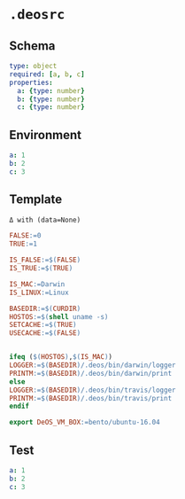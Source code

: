 # `.deosrc`

## Schema

```yaml
type: object
required: [a, b, c]
properties:
  a: {type: number}
  b: {type: number}
  c: {type: number}
```

## Environment

```yaml
a: 1
b: 2
c: 3
```

## Template

```makefile
Δ with (data=None)

FALSE:=0
TRUE:=1

IS_FALSE:=$(FALSE)
IS_TRUE:=$(TRUE)

IS_MAC:=Darwin
IS_LINUX:=Linux

BASEDIR:=$(CURDIR)
HOSTOS:=$(shell uname -s)
SETCACHE:=$(TRUE)
USECACHE:=$(FALSE)


ifeq ($(HOSTOS),$(IS_MAC))
LOGGER:=$(BASEDIR)/.deos/bin/darwin/logger
PRINTM:=$(BASEDIR)/.deos/bin/darwin/print
else
LOGGER:=$(BASEDIR)/.deos/bin/travis/logger
PRINTM:=$(BASEDIR)/.deos/bin/travis/print
endif

export DeOS_VM_BOX:=bento/ubuntu-16.04
```

## Test

```yaml
a: 1
b: 2
c: 3
```
